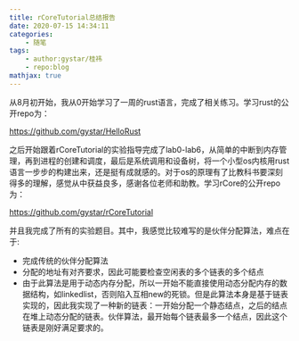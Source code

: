 ```yaml
---
title: rCoreTutorial总结报告
date: 2020-07-15 14:34:11
categories:
	- 随笔
tags:
	- author:gystar/桂祎
	- repo:blog
mathjax: true
---
```

从8月初开始，我从0开始学习了一周的rust语言，完成了相关练习。学习rust的公开repo为：

https://github.com/gystar/HelloRust

之后开始跟着rCoreTutorial的实验指导完成了lab0-lab6，从简单的中断到内存管理，再到进程的创建和调度，最后是系统调用和设备树，将一个小型os内核用rust语言一步步的构建出来，还是挺有成就感的。对于os的原理有了比教科书要深刻得多的理解，感觉从中获益良多，感谢各位老师和助教。学习rCore的公开repo为：

https://github.com/gystar/rCoreTutorial

并且我完成了所有的实验题目。其中，我感觉比较难写的是伙伴分配算法，难点在于:

- 完成传统的伙伴分配算法
- 分配的地址有对齐要求，因此可能要检查空闲表的多个链表的多个结点
- 由于此算法是用于动态内存分配，所以一开始不能直接使用动态分配内存的数据结构，如linkedlist，否则陷入互相new的死锁。但是此算法本身是基于链表实现的，因此我实现了一种新的链表：一开始分配一个静态结点，之后的结点在堆上动态分配的链表。伙伴算法，最开始每个链表最多一个结点，因此这个链表是刚好满足要求的。

